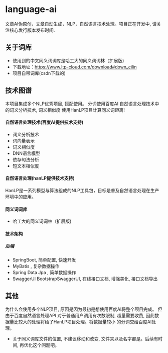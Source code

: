 # language-ai
文章AI伪原创，文章自动生成，NLP，自然语言技术处理。项目正在开发中, 请关注核心发行版本发布时间.


## 关于词库
- 使用到的中文同义词词库是哈工大的同义词词林（扩展版)
- 下载地址：https://www.ltp-cloud.com/download#down_cilin
- 项目自带词库(csdn下载的)

## 技术图谱
本项目集成多个NLP优秀项目, 搭配使用。 分词使用百度AI 自然语言处理技术中的词义分析技术, 词义相似度
使用HanLP项目计算同义词距离!
#### 自然语言处理技术(百度AI提供技术支持)
- 词义分析技术
- 词向量表示
- 词义相似度
- DNN语言模型
- 依存句法分析
- 短文本相似度

#### 自然语言处理(hanLP提供技术支持)

HanLP是一系列模型与算法组成的NLP工具包，目标是普及自然语言处理在生产环境中的应用。

#### 同义词词库
- 哈工大的同义词词林（扩展版)

#### 技术架构

##### 后端
- SpringBoot, 简单配置, 快速开发
- MyBatis ,  复杂数据操作
- Spring Data Jpa , 简单数据操作
- SwaggerUI BootstrapSwaggerUI, 在线接口文档, 增强美化, 接口文档导出

## 其他
为什么会使用多个NLP项目, 原因是因为最初是想使用百度AI将整个项目完成。 但由于百度自然语言处理API
对于普通用户调用有次数限制, 超量需要收费, 因此数据量比较大的处理将给了HanLP项目处理。将数据量较小
的分词交给百度AI处理。

- 关于同义词库文件的位置, 不建议移动和改变, 文件夹以及名字都是。后续有时间, 再优化这个问题吧。
